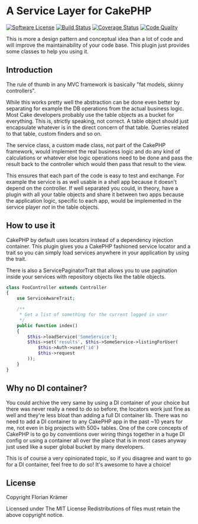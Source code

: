 #  A Service Layer for CakePHP

[![Software License](https://img.shields.io/badge/license-MIT-brightgreen.svg?style=flat-square)](LICENSE.txt)
[![Build Status](https://img.shields.io/scrutinizer/build/g/burzum/cakephp-service-layer/master.svg?style=flat-square)](https://scrutinizer-ci.com/g/burzum/cakephp-service-layer/)
[![Coverage Status](https://img.shields.io/coveralls/burzum/cakephp-service-layer/master.svg?style=flat-square)](https://coveralls.io/r/burzum/cakephp-service-layer)
[![Code Quality](https://img.shields.io/scrutinizer/g/burzum/cakephp-service-layer/master.svg?style=flat-square)](https://coveralls.io/r/burzum/cakephp-service-layer)

This is more a design pattern and conceptual idea than a lot of code and will improve the maintainability of your code base. This plugin just provides some classes to help you using it.

## Introduction

The rule of thumb in any MVC framework is basically "fat models, skinny controllers".

While this works pretty well the abstraction can be done even better by separating for example the DB operations from the actual business logic. Most Cake developers probably use the table objects as a bucket for everything. This is, strictly speaking, not correct. A table object should just encapsulate whatever is in the direct concern of that table. Queries related to that table, custom finders and so on.

The service class, a custom made class, not part of the CakePHP framework, would implement the real business logic and do any kind of calculations or whatever else logic operations need to be done and pass the result back to the controller which would then pass that result to the view.

This ensures that each part of the code is easy to test and exchange. For example the service is as well usable in a shell app because it doesn't depend on the controller. If well separated you could, in theory, have a plugin with all your table objects and share it between two apps because the application logic, specific to each app, would be implemented in the service player *not* in the table objects.

## How to use it

CakePHP by default uses locators instead of a dependency injection container. This plugin gives you a CakePHP fashioned service locator and a trait so you can simply load services anywhere in your application by using the trait.

There is also a ServicePaginatorTrait that allows you to use pagination inside your services with repository objects like the table objects.

```php
class FooController extends Controller
{
    use ServiceAwareTrait;

    /**
     * Get a list of something for the current logged in user
     */
    public function index()
    {
        $this->loadService('SomeService');
        $this->set('results', $this->SomeService->listingForUser(
            $this->Auth->user('id')
            $this->request
        ));
    }
}
```

## Why no DI container?

You could archive the very same by using a DI container of your choice but there was never really a need to do so before, the locators work just fine as well and they're less bloat than adding a full DI container lib. There was no need to add a DI container to any CakePHP app in the past ~10 years for me, not even in big projects with 500+ tables. One of the core concepts of CakePHP is to go by conventions over wiring things together in a huge DI config or using a container all over the place that is in most cases anyway just used like a super global bucket by many developers.

This is of course a very opinionated topic, so if you disagree and want to go for a DI container, feel free to do so! It's awesome to have a choice!

## License

Copyright Florian Krämer

Licensed under The MIT License Redistributions of files must retain the above copyright notice.
